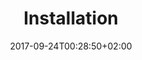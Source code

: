 ---
title: "Installation"
description: "How to build Qurl from sources, install and execute it on any host."
date: 2017-09-24T00:28:50+02:00
draft: false
weight: 2
---